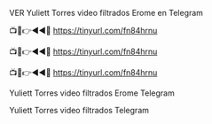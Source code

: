 VER Yuliett Torres video filtrados Erome en Telegram

📺📱👉◄◄🔴  https://tinyurl.com/fn84hrnu

📺📱👉◄◄🔴  https://tinyurl.com/fn84hrnu

📺📱👉◄◄🔴  https://tinyurl.com/fn84hrnu


 Yuliett Torres video filtrados Erome Telegram

  Yuliett Torres video filtrados Telegram
